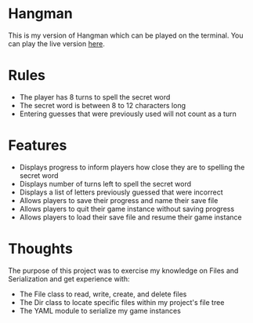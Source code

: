 # Hangman

This is my version of Hangman which can be played on the terminal. You can play the live version [here](https://replit.com/@deniselupe/hangman).

# Rules
- The player has 8 turns to spell the secret word
- The secret word is between 8 to 12 characters long
- Entering guesses that were previously used will not count as a turn

# Features
- Displays progress to inform players how close they are to spelling the secret word
- Displays number of turns left to spell the secret word
- Displays a list of letters previously guessed that were incorrect
- Allows players to save their progress and name their save file
- Allows players to quit their game instance without saving progress
- Allows players to load their save file and resume their game instance

# Thoughts
The purpose of this project was to exercise my knowledge on Files and Serialization and get experience with:
- The File class to read, write, create, and delete files
- The Dir class to locate specific files within my project's file tree
- The YAML module to serialize my game instances
